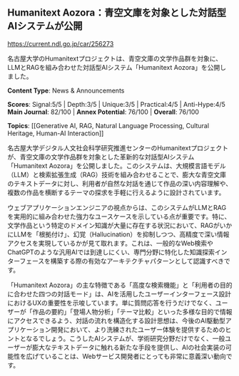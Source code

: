 ## Humanitext Aozora：青空文庫を対象とした対話型AIシステムが公開

https://current.ndl.go.jp/car/256273

名古屋大学のHumanitextプロジェクトは、青空文庫の文学作品群を対象に、LLMとRAGを組み合わせた対話型AIシステム「Humanitext Aozora」を公開しました。

**Content Type**: News & Announcements

**Scores**: Signal:5/5 | Depth:3/5 | Unique:3/5 | Practical:4/5 | Anti-Hype:4/5
**Main Journal**: 82/100 | **Annex Potential**: 76/100 | **Overall**: 76/100

**Topics**: [[Generative AI, RAG, Natural Language Processing, Cultural Heritage, Human-AI Interaction]]

名古屋大学デジタル人文社会科学研究推進センターのHumanitextプロジェクトが、青空文庫の文学作品群を対象とした革新的な対話型AIシステム「Humanitext Aozora」を公開しました。このシステムは、大規模言語モデル（LLM）と検索拡張生成（RAG）技術を組み合わせることで、膨大な青空文庫のテキストデータに対し、利用者が自然な対話を通じて作品の深い内容理解や、複数の作品を横断するテーマの探求を手軽に行えるように設計されています。

ウェブアプリケーションエンジニアの視点からは、このシステムがLLMとRAGを実用的に組み合わせた強力なユースケースを示している点が重要です。特に、文学作品という特定のドメイン知識が大量に存在する状況において、RAGがいかにLLMを「根拠付け」、幻覚（Hallucination）を抑制しつつ、高精度で深い情報アクセスを実現しているかが見て取れます。これは、一般的なWeb検索やChatGPTのような汎用AIでは到達しにくい、専門分野に特化した知識探索インターフェースを構築する際の有効なアーキテクチャパターンとして認識すべきです。

「Humanitext Aozora」の主な特徴である「高度な検索機能」と「利用者の目的に合わせた四つの対話モード」は、AIを活用したユーザーインターフェース設計におけるUXの重要性を示唆しています。単に質問応答を行うだけでなく、ユーザーが「作品の要約」「登場人物分析」「テーマ比較」といった多様な目的で情報にアクセスできるよう、対話の流れを構造化する設計思想は、今後のAI駆動型アプリケーション開発において、より洗練されたユーザー体験を提供するためのヒントとなるでしょう。こうしたAIシステムが、学術研究分野だけでなく、一般ユーザーが膨大なテキストデータに触れる新たな手段を提供し、AIの社会実装の可能性を広げていることは、Webサービス開発者にとっても非常に意義深い動向です。